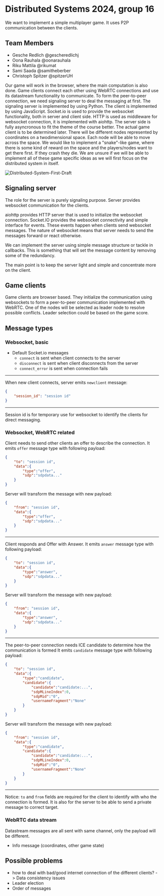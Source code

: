# Distributed Systems 2024, group 16

We want to implement a simple multiplayer game.
It uses P2P communication between the clients.

## Team Members
* Gesche Redlich @gescheredlichj
* Oona Rauhala @oonarauhala
* Riku Mattila @rikumat
* Sami Saada @samitheberber
* Christoph Spitzer @spitzerUH

Our game will work in the browser, where the main computation is also done.
Game clients connect each other using WebRTC connections and use its datastream functionality to communicate.
To form the peer-to-peer connection, we need signaling server to deal the messaging at first.
The signaling server is implemented by using Python.
The client is implemented by using JavaScript.
Socket.io is used to provide the websocket functionality, both in server and client side.
HTTP is used as middleware for websocket connection, it is implemented with aiohttp.
The server side is fully asyncronous to fit the theme of the course better.
The actual game client is to be determined later.
There will be different nodes represented by coordinates on a twodimensional space.
Each node will be able to move across the space.
We would like to implement a "snake"-like game, where there is some kind of reward on the space and the players/nodes want to get there first.
If they crash they die.
We are unsure if we will be able to implement all of these game specific ideas as we will first focus on the distributed system in itself.

![Distributed-System-First-Draft](https://github.com/user-attachments/assets/f672382a-1d7a-40f7-b9f9-a565cf85619f)

## Signaling server

The role for the server is purely signaling purpose.
Server provides websocket communication for the clients.

aiohttp provides HTTP server that is used to initialize the websocket connection.
Socket.IO provides the websocket connectivity and simple interface for events.
These events happen when clients send websocket messages.
The nature of websocket means that server needs to send the messages forward or react otherwise.

We can implement the server using simple message structure or tackle in callbacks.
This is something that will set the message content by removing some of the redundancy.

The main point is to keep the server light and simple and concentrate more on the client.

## Game clients

Game clients are browser based.
They initialize the communication using websockets to form a peer-to-peer communication implemented with WebRTC.
One of the nodes will be selected as leader node to resolve possible conflicts.
Leader selection could be based on the game score.

## Message types

### Websocket, basic
* Default Socket.io messages
    * ```connect``` is sent when client connects to the server
    * ```disconnect``` is sent when client disconnects from the server
    * ```connect_error``` is sent when connection fails
---
When new client connects, server emits ```newclient``` message:
```json
{
    "session_id": "session id"
}
```
---
Session id is for temporary use for websocket to identify the clients for direct messaging.

### Websocket, WebRTC related

Client needs to send other clients an offer to describe the connection.
It emits ```offer``` message type with following payload:
```json
{
    "to": "session id",
    "data":{
        "type":"offer",
        "sdp":"sdpdata..."
    }
}
```
Server will transform the message with new payload:
```json
{
    "from": "session id",
    "data":{
        "type":"offer",
        "sdp":"sdpdata..."
    }
}
```
---
Client responds and Offer with Answer.
It emits ```answer``` message type with following payload:
```json
{
    "to": "session id",
    "data":{
        "type":"answer",
        "sdp":"sdpdata..."
    }
}
```
Server will transform the message with new payload:
```json
{
    "from": "session id",
    "data":{
        "type":"answer",
        "sdp":"sdpdata..."
    }
}
```
---
The peer-to-peer connection needs ICE candidate to determine how the communication is formed
It emits ```candidate``` message type with following payload:
```json
{
    "to": "session id",
    "data":{
        "type":"candidate",
        "candidate":{
            "candidate":"candidate:...",
            "sdpMLineIndex":0,
            "sdpMid":"0",
            "usernameFragment":"None"
        }
    }
}
```
Server will transform the message with new payload:
```json
{
    "from": "session id",
    "data":{
        "type":"candidate",
        "candidate":{
            "candidate":"candidate:...",
            "sdpMLineIndex":0,
            "sdpMid":"0",
            "usernameFragment":"None"
        }
    }
}
```
---
Notice: ```to``` and ```from``` fields are required for the client to identify with who the connection is formed.
It is also for the server to be able to send a private message to correct target.

### WebRTC data stream

Datastream messages are all sent with same channel, only the payload will be different.

* Info message (coordinates, other game state)

## Possible problems
* how to deal with bad/good internet connection of the different clients? -> Data consistency issues
* Leader election
* Order of messages
